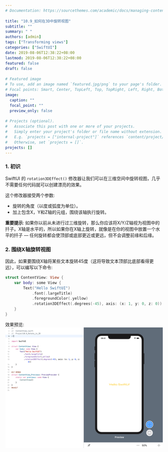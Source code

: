 ```yaml
---
# Documentation: https://sourcethemes.com/academic/docs/managing-content/

title: "10.9_如何在3D中旋转视图"
subtitle: ""
summary: " "
authors: [admin]
tags: ["Transforming views"]
categories: ["SwiftUI"]
date: 2019-08-06T12:38:22+08:00
lastmod: 2019-08-06T12:38:22+08:00
featured: false
draft: false

# Featured image
# To use, add an image named `featured.jpg/png` to your page's folder.
# Focal points: Smart, Center, TopLeft, Top, TopRight, Left, Right, BottomLeft, Bottom, BottomRight.
image:
  caption: ""
  focal_point: ""
  preview_only: false

# Projects (optional).
#   Associate this post with one or more of your projects.
#   Simply enter your project's folder or file name without extension.
#   E.g. `projects = ["internal-project"]` references `content/project/deep-learning/index.md`.
#   Otherwise, set `projects = []`.
projects: []
---
```

<!-- more -->
### 1. 初识
SwiftUI 的 `rotation3DEffect()` 修改器让我们可以在三维空间中旋转视图，几乎不需要任何代码就可以创建漂亮的效果。

这个修改器接受两个参数:

* 旋转的角度（以度或弧度为单位）。
* 加上包含X，Y和Z轴的元组，围绕该轴执行旋转。

**重要提示**: 如果你以前从未进行过三维旋转，那么你应该将X/Y/Z轴视为视图中的扦子。X轴是水平的，所以如果你在X轴上旋转，就像是在你的视图中放置一个水平的扦子 — 任何旋转都会使顶部或底部更近或更远，但不会调整前缘和后缘。

### 2. 围绕X轴旋转视图
因此，如果要围绕X轴将某些文本旋转45度（这将导致文本顶部比底部看得更远），可以编写以下命令:
```swift
struct ContentView: View {
    var body: some View {
        Text("Hello SwiftUI")
            .font(.largeTitle)
            .foregroundColor(.yellow)
            .rotation3DEffect(.degrees(-45), axis: (x: 1, y: 0, z: 0))
    }
}
```
效果预览:
![10.9_rotate_in_3D_x_axis](img/10.9_rotate_in_3D_x_axis.png "Rotate a text by x axis in 3D")
